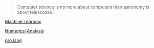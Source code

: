 > Computer science is no more about computers than astronomy is about telescopes.


[Machine Learning](./Machine-Learning/)

[Numerical Analysis](./Numerical-Analysis/)

[pro lang](./Programming-Languages/)